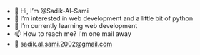- 👋 Hi, I’m @Sadik-Al-Sami
- 👀 I’m interested in web development and a little bit of python 
- 🌱 I’m currently learning web development
- 📫 How to reach me? I'm one mail away 
- 📧 sadik.al.sami.2002@gmail.com

<!---
Sadik-Al-Sami/Sadik-Al-Sami is a ✨ special ✨ repository because its `README.md` (this file) appears on your GitHub profile.
You can click the Preview link to take a look at your changes.
--->
